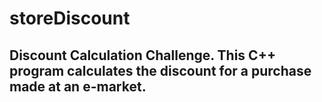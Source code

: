 # storeDiscount
## Discount Calculation Challenge. This C++ program calculates the discount for a purchase made at an e-market.
